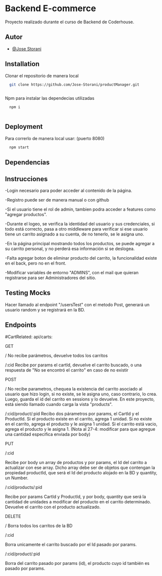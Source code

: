 
# Backend E-commerce

Proyecto realizado durante el curso de Backend de Coderhouse.




## Autor

- [@Jose Storani](https://github.com/Jose-Storani)


## Installation

Clonar el repositorio de manera local 

```bash
  git clone https://github.com/Jose-Storani/productManager.git
  
```
    

Npm para instalar las dependecias utilizadas

```bash
  npm i
  
```


    
## Deployment

Para correrlo de manera local usar: (puerto 8080)

```bash
  npm start
```


## Dependencias


## Instrucciones

-Login necesario para poder acceder al contenido de la página.

-Registro puede ser de manera manual o con github

-Si el usuario tiene el rol de admin, tambien podra acceder a features como "agregar productos".

-Durante el logeo, se verifica la identidad del usuario y sus credenciales, si todo está correcto, pasa a otro middleware para verificar si ese usuario tiene un carrito asignado a su cuenta, de no tenerlo, se le asigna uno.

-En la página principal mostrando todos los productos, se puede agregar a su carrito personal, y no perderá esa información si se deslogea.

-Falta agregar boton de eliminar producto del carrito, la funcionalidad existe en el back, pero no en el front.


-Modificar variables de entorno "ADMINS", con el mail que quieran registrarse para ser Administradores del sitio.




## Testing Mocks
Hacer llamado al endpoint "/usersTest" con el metodo Post, generará un usuario random y se registrará en la BD.



## Endpoints

#CartRelated:
api/carts:

GET

 / 
No recibe parámetros, devuelve todos los carritos

/:cid 
Recibe por params el cartId, devuelve el carrito buscado, o una respuesta de "No se encontró el carrito" en caso de no existir


POST

/
No recibe parametros, chequea la existencia del carrito asociado al usuario que hizo login, si no existe, se le asigna uno, caso contrario, lo crea. Luego, guarda el id del carrito en sessions y lo devuelve. En este proyecto, está siendo llamado cuando carga la vista "products".


/:cid/product/:pid
Recibo dos párametros por params, el CartId y el ProductId.
Si el producto existe en el carrito, agrega 1 unidad.
Si no existe en el carrito, agrega el producto y le asigna 1 unidad.
Si el carrito está vacio, agrega el producto y le asigna 1.
(Nota al 27-4: modificar para que agregue una cantidad especifica enviada por body)


PUT

/:cid

Recibe por body un array de productos y por params, el Id del carrito a actualizar con ese array. Dicho array debe ser de objetos que contengan la propiedad productId, que será el Id del producto alojado en la BD y quantity, un Number.


/:cid/products/:pid

Recibe por params CartId y ProductId, y por body, quantity que será la cantidad de unidades a modificar del producto en el carrito determinado. Devuelve el carrito con el producto actualizado.


DELETE

/
Borra todos los carritos de la BD

/:cid

Borra unicamente el carrito buscado por el Id pasado por params.

/:cid/product/:pid

Borra del carrito pasado por params (id), el producto cuyo id también es pasado por params.





